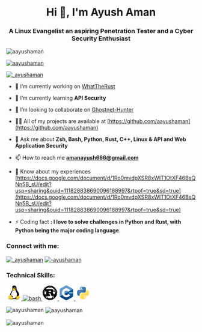 <h1 align="center">Hi 👋, I'm Ayush Aman</h1>
<h3 align="center">A Linux Evangelist an aspiring Penetration Tester and a Cyber Security Enthusiast</h3>

<p align="left"> <img src="https://komarev.com/ghpvc/?username=aayushaman&label=Profile%20views&color=0e75b6&style=flat" alt="aayushaman" /> </p>

<p align="left"> <a href="https://github.com/ryo-ma/github-profile-trophy"><img src="https://github-profile-trophy.vercel.app/?username=aayushaman" alt="aayushaman" /></a> </p>

<p align="left"> <a href="https://twitter.com/_ayushaman" target="blank"><img src="https://img.shields.io/twitter/follow/_ayushaman?logo=twitter&style=for-the-badge" alt="_ayushaman" /></a> </p>

- 🔭 I’m currently working on [WhatTheRust](https://github.com/aayushaman/WhatTheRust.git)

- 🌱 I’m currently learning **API Security**

- 👯 I’m looking to collaborate on [Ghostnet-Hunter](https://github.com/aayushaman/Ghostnet-Hunter.git)

- 👨‍💻 All of my projects are available at [https://github.com/aayushaman](https://github.com/aayushaman)

- 💬 Ask me about **Zsh, Bash, Python, Rust, C++, Linux & API and Web Application Security**

- 📫 How to reach me **amanayush666@gmail.com**

- 📄 Know about my experiences [https://docs.google.com/document/d/1Ro0mvdpXSR8xWIT1OtXF46BsQNn5B_sU/edit?usp=sharing&ouid=111828838690096188997&rtpof=true&sd=true](https://docs.google.com/document/d/1Ro0mvdpXSR8xWIT1OtXF46BsQNn5B_sU/edit?usp=sharing&ouid=111828838690096188997&rtpof=true&sd=true)

- ⚡ Coding fact **: I love to solve challenges in Python and Rust, with Python being the major coding language.**

<h3 align="left">Connect with me:</h3>
<p align="left">
<a href="https://twitter.com/_ayushaman" target="blank"><img align="center" src="https://raw.githubusercontent.com/rahuldkjain/github-profile-readme-generator/master/src/images/icons/Social/twitter.svg" alt="_ayushaman" height="30" width="40" /></a>
<a href="https://linkedin.com/in/-ayushaman" target="blank"><img align="center" src="https://raw.githubusercontent.com/rahuldkjain/github-profile-readme-generator/master/src/images/icons/Social/linked-in-alt.svg" alt="-ayushaman" height="30" width="40" /></a>
</p>

<h3 align="left">Technical Skills:</h3>
<p align="left"> <a href="https://www.linux.org/" target="_blank" rel="noreferrer"> <img src="https://raw.githubusercontent.com/devicons/devicon/master/icons/linux/linux-original.svg" alt="linux" width="40" height="40"/> </a> <a href="https://www.gnu.org/software/bash/" target="_blank" rel="noreferrer"> <img src="https://www.vectorlogo.zone/logos/gnu_bash/gnu_bash-icon.svg" alt="bash" width="40" height="40"/> </a> <a href="https://www.rust-lang.org/" target="_blank" rel="noreferrer"> <img src="https://github.com/devicons/devicon/blob/master/icons/rust/rust-original.svg" alt="c" width="40" height="40"/> </a> <a href="https://cplusplus.com/doc/tutorial/" target="_blank" rel="noreferrer"> <img src="https://raw.githubusercontent.com/devicons/devicon/master/icons/cplusplus/cplusplus-original.svg" alt="cplusplus" width="40" height="40"/> </a> </a> <a href="https://www.python.org" target="_blank" rel="noreferrer"> <img src="https://raw.githubusercontent.com/devicons/devicon/master/icons/python/python-original.svg" alt="python" width="40" height="40"/> </a> </p>

<p><img align="left" src="https://github-readme-stats.vercel.app/api/top-langs?username=aayushaman&show_icons=true&locale=en&layout=compact" alt="aayushaman" /></p>

<p>&nbsp;<img align="center" src="https://github-readme-stats.vercel.app/api?username=aayushaman&show_icons=true&locale=en" alt="aayushaman" /></p>

<p><img align="center" src="https://github-readme-streak-stats.herokuapp.com/?user=aayushaman&" alt="aayushaman" /></p>

